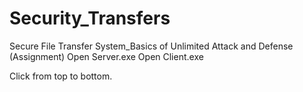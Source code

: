 # Security_Transfers

Secure File Transfer System_Basics of Unlimited Attack and Defense (Assignment)
Open Server.exe
Open Client.exe

Click from top to bottom.
